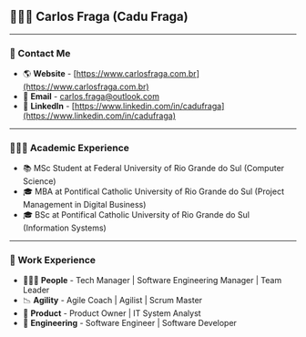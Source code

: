 ## 👨🏻‍💻 Carlos Fraga (Cadu Fraga)
---
### 📲 Contact Me
- 🌎 **Website** - [https://www.carlosfraga.com.br](https://www.carlosfraga.com.br)
- 📧 **Email** - [carlos.fraga@outlook.com](mailto:carlos.fraga@outlook.com)
- 🔗 **LinkedIn** - [https://www.linkedin.com/in/cadufraga](https://www.linkedin.com/in/cadufraga)
---
### 👨🏻‍🎓 Academic Experience
- 📚 MSc Student at Federal University of Rio Grande do Sul (Computer Science)
- 🎓 MBA at Pontifical Catholic University of Rio Grande do Sul (Project Management in Digital Business)
- 🎓 BSc at Pontifical Catholic University of Rio Grande do Sul (Information Systems)
---
### 💼 Work Experience
- 🧑‍🤝‍🧑 **People** - Tech Manager | Software Engineering Manager | Team Leader
- 📉 **Agility** - Agile Coach | Agilist | Scrum Master
- 🎁 **Product** - Product Owner | IT System Analyst
- 🔣 **Engineering** - Software Engineer | Software Developer
